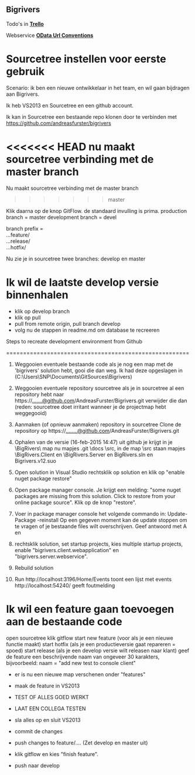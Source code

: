 ## Bigrivers

Todo's in **[Trello](https://trello.com/b/oHRXtkre/big-rivers "Bigrivers Trello Board")**

Webservice **[OData Url Conventions](http://docs.oasis-open.org/odata/odata/v4.0/errata02/os/complete/part2-url-conventions/odata-v4.0-errata02-os-part2-url-conventions-complete.html#_Toc406398071)**

Sourcetree instellen voor eerste gebruik
==================================================
Scenario: ik ben een nieuwe ontwikkelaar in het team, en wil gaan bijdragen aan Bigrivers.

Ik heb VS2013 en Sourcetree en een github account.

Ik kan in Sourcetree een bestaande repo klonen door te verbinden met https://github.com/andreasfurster/bigrivers

<<<<<<< HEAD
nu maakt sourcetree verbinding met de master branch
=======
Nu maakt sourcetree verbinding met de master branch
>>>>>>> master

Klik daarna op de knop GitFlow.
de standaard invulling is prima.
production branch = master
development branch = devel

branch prefix =  
...feature/  
...release/  
...hotfix/  

Nu zie je in sourcetree twee branches: develop en master

Ik wil de laatste develop versie binnenhalen
==================================================
- klik op develop branch
- klik op pull
- pull from remote origin, pull branch develop
- volg nu de stappen in readme.md om database te recreeren


Steps to recreate development environment from Github

======================================================
1. Weggooien eventuele bestaande code 
		als je nog een map met de 'bigrivers' solution hebt, gooi die dan weg.
		Ik had deze opgeslagen in (C:\Users\SNP\Documents\GitSources\Bigrivers)
		
2. Weggooien eventuele repository sourcetree 
		als je in sourcetree al een repository hebt naar https://.......@github.com/AndreasFurster/Bigrivers.git
		verwijder die dan (reden: sourcetree doet irritant wanneer je de projectmap hebt weggegooid)

3. Aanmaken (of opnieuw aanmaken) repository in sourcetree
		Clone de repository op https://........@github.com/AndreasFurster/Bigrivers.git 
	
4. Ophalen van de versie (16-feb-2015 14:47) uit github
		je krijgt in je \BigRivers\ map nu mapjes \.git  \docs \src, 
		in de map \src staan mapjes \BigRivers.Client  en  \BigRivers.Server 
		en BigRivers.sln en Bigrivers.v12.suo

5. Open solution in Visual Studio
		rechtsklik op solution en klik op "enable nuget package restore"
		
6. Open package manager console. Je krijgt een melding: 
  "some nuget packages are missing from this solution. Click to restore from your online package source".
	Klik op de knop "restore".
	
7. Voer in package manager console het volgende commando in:
	Update-Package -reinstall 
	Op een gegeven moment kan de update stoppen om te vragen of je bestaande files wilt overschrijven.
	Geef antwoord met A en <enter>
	
8. rechtsklik solution, set startup projects, kies multiple startup projects,
	enable "bigrivers.client.webapplication" en "bigrivers.server.webservice".
	
9. Rebuild solution
	
10. Run 
	http://localhost:3196/Home/Events toont een lijst met events
	http://localhost:54240/ geeft foutmelding

Ik wil een feature gaan toevoegen aan de bestaande code
=======================================================
open sourcetree
klik gitflow 
start new feature (voor als je een nieuwe functie maakt)
start hotfix (als je een productieversie gaat repareren = spoed)
start release (als je een develop versie wilt releasen naar klant)
geef de feature een beschrijvende naam van ongeveer 30 karakters, bijvoorbeeld: naam = "add new test to console client"
- er is nu een nieuwe map verschenen onder "features"

- maak de feature in VS2013
- TEST OF ALLES GOED WERKT
- LAAT EEN COLLEGA TESTEN
- sla alles op en sluit VS2013
- commit de changes
- push changes to feature/....  (Zet develop en master uit)
- klik gitflow en kies "finish feature". 
- push naar develop

